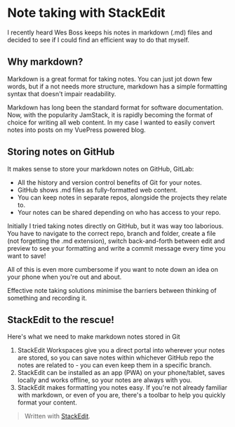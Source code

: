 # Note taking with StackEdit
I recently heard Wes Boss keeps his notes in markdown (.md) files and decided to see if I could find an efficient way to do that myself.

## Why markdown?
Markdown is a great format for taking notes. You can just jot down few words, but if a not needs more structure, markdown has a simple formatting syntax that doesn't impair readability. 

Markdown has long been the standard format for software documentation. Now, with the popularity JamStack, it is rapidly becoming the format of choice for writing all web content. In my case I wanted to easily convert notes into posts on my VuePress powered blog.

## Storing notes on GitHub
It makes sense to store your markdown notes on GitHub, GitLab:

 - All the history and version control benefits of Git for your notes.
 - GitHub shows .md files as fully-formatted web content.
 - You can keep notes in separate repos, alongside the projects they relate to.
 - Your notes can be shared depending on who has access to your repo.

Initially I tried taking notes directly on GitHub, but it was way too laborious. You have to navigate to the correct repo, branch and folder, create a file (not forgetting the .md extension), switch back-and-forth between edit and preview to see your formatting and write a commit message every time you want to save!

All of this is even more cumbersome if you want to note down an idea on your phone when you're out and about.

Effective note taking solutions minimise the barriers between thinking of something and recording it.

## StackEdit to the rescue!

Here's what we need to make markdown notes stored in Git

1. StackEdit Workspaces give you a direct portal into wherever your notes are stored, so you can save notes within whichever GitHub repo the notes are related to - you can even keep them in a specific branch. 
2. StackEdit can be installed as an app (PWA) on your phone/tablet, saves locally and works offline, so your notes are always with you.
3. StackEdit makes formatting you notes easy. If you're not already familiar with markdown, or even of you are, there's a toolbar to help you quickly format your content.



> Written with [StackEdit](https://stackedit.io/).
<!--stackedit_data:
eyJoaXN0b3J5IjpbLTE5MTMyMjY3MiwtMTg5NTAxMDkyMywtOD
Q1MTc0Njg3LC03MDA5NjQ3OTUsLTk1MDY1MzM0OSwtMTIzMDAy
MDE0NSwtMjA0NDczMzIyXX0=
-->